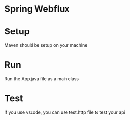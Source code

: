 # Spring Webflux

# Setup

Maven should be setup on your machine

# Run

Run the App.java file as a main class

# Test

If you use vscode, you can use test.http file to test your api